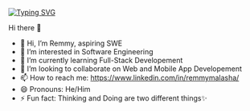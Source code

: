 
[![Typing SVG](https://readme-typing-svg.demolab.com?font=Fira+Code&pause=1000&center=true&width=435&lines=Always+Learning+new+things;Keep+Moving...;Deliver+Value+wherever+you+are;You+have+one+Life;only+one;Just+a+chance+to+make+it+count)](https://git.io/typing-svg)

Hi there 👋

- 👋 Hi, I’m Remmy, aspiring SWE
- 👀 I’m interested in Software Engineering
- 🌱 I’m currently learning Full-Stack Developement
- 💞️ I’m looking to collaborate on Web and Mobile App Developement
- 📫 How to reach me: https://www.linkedin.com/in/remmymalasha/
- 😄 Pronouns: He/Him
- ⚡ Fun fact: Thinking and Doing are two different things✨ 

<!---
MalashaRemmy/MalashaRemmy is a ✨ special ✨ repository because its `README.md` (this file) appears on your GitHub profile.
You can click the Preview link to take a look at your changes.
--->
